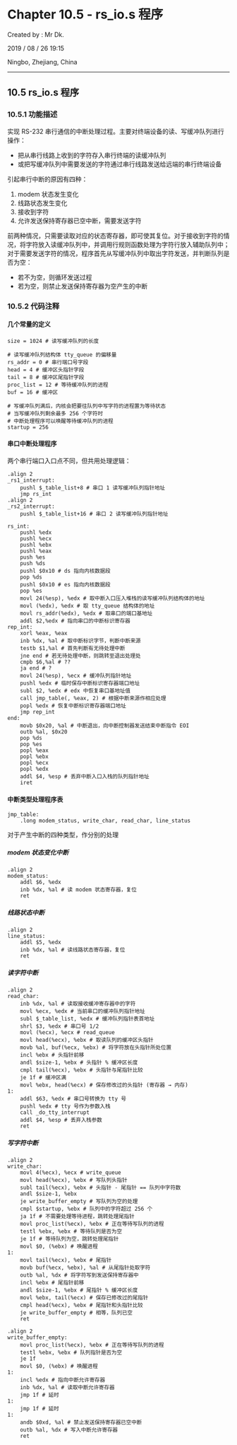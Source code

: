 # Chapter 10.5 - rs_io.s 程序

Created by : Mr Dk.

2019 / 08 / 26 19:15

Ningbo, Zhejiang, China

---

## 10.5 rs_io.s 程序

### 10.5.1 功能描述

实现 RS-232 串行通信的中断处理过程。主要对终端设备的读、写缓冲队列进行操作：

- 把从串行线路上收到的字符存入串行终端的读缓冲队列
- 或把写缓冲队列中需要发送的字符通过串行线路发送给远端的串行终端设备

引起串行中断的原因有四种：

1. modem 状态发生变化
2. 线路状态发生变化
3. 接收到字符
4. 允许发送保持寄存器已空中断，需要发送字符

前两种情况，只需要读取对应的状态寄存器，即可使其复位。对于接收到字符的情况，将字符放入读缓冲队列中，并调用行规则函数处理为字符行放入辅助队列中；对于需要发送字符的情况，程序首先从写缓冲队列中取出字符发送，并判断队列是否为空：

- 若不为空，则循环发送过程
- 若为空，则禁止发送保持寄存器为空产生的中断

### 10.5.2 代码注释

#### 几个常量的定义

```assembly
size = 1024 # 读写缓冲队列的长度

# 读写缓冲队列结构体 tty_queue 的偏移量
rs_addr = 0 # 串行端口号字段
head = 4 # 缓冲区头指针字段
tail = 8 # 缓冲区尾指针字段
proc_list = 12 # 等待缓冲队列的进程
buf = 16 # 缓冲区

# 写缓冲队列满后，内核会把要往队列中写字符的进程置为等待状态
# 当写缓冲队列剩余最多 256 个字符时
# 中断处理程序可以唤醒等待缓冲队列的进程
startup = 256
```

#### 串口中断处理程序

两个串行端口入口点不同，但共用处理逻辑：

```assembly
.align 2
_rs1_interrupt:
    pushl $_table_list+8 # 串口 1 读写缓冲队列指针地址
    jmp rs_int
.align 2
_rs2_interrupt:
    pushl $_table_list+16 # 串口 2 读写缓冲队列指针地址

rs_int:
    pushl %edx
    pushl %ecx
    pushl %ebx
    pushl %eax
    push %es
    push %ds
    pushl $0x10 # ds 指向内核数据段
    pop %ds
    pushl $0x10 # es 指向内核数据段
    pop %es
    movl 24(%esp), %edx # 取中断入口压入堆栈的读写缓冲队列结构体的地址
    movl (%edx), %edx # 取 tty_queue 结构体的地址
    movl rs_addr(%edx), %edx # 取串口的端口基地址
    addl $2,%edx # 指向串口的中断标识寄存器
rep_int:
    xorl %eax, %eax
    inb %dx, %al # 取中断标识字节，判断中断来源
    testb $1,%al # 首先判断有无待处理中断
    jne end # 若无待处理中断，则跳转至退出处理处
    cmpb $6,%al # ??
    ja end # ?
    movl 24(%esp), %ecx # 缓冲队列指针地址
    pushl %edx # 临时保存中断标识寄存器端口地址
    subl $2, %edx # edx 中恢复串口基地址值
    call jmp_table(, %eax, 2) # 根据中断来源作相应处理
    popl %edx # 恢复中断标识寄存器端口地址
    jmp rep_int
end:
    movb $0x20, %al # 中断退出，向中断控制器发送结束中断指令 EOI
    outb %al, $0x20
    pop %ds
    pop %es
    popl %eax
    popl %ebx
    popl %ecx
    popl %edx
    addl $4, %esp # 丢弃中断入口入栈的队列指针地址
    iret
```

#### 中断类型处理程序表

```
jmp_table:
    .long modem_status, write_char, read_char, line_status
```

对于产生中断的四种类型，作分别的处理

##### modem 状态变化中断

```assembly
.align 2
modem_status:
    addl $6, %edx
    inb %dx, %al # 读 modem 状态寄存器，复位
    ret
```

##### 线路状态中断

```assembly
.align 2
line_status:
    addl $5, %edx
    inb %dx, %al # 读线路状态寄存器，复位
    ret
```

##### 读字符中断

```assembly
.align 2
read_char:
    inb %dx, %al # 读取接收缓冲寄存器中的字符
    movl %ecx, %edx # 当前串口的缓冲队列指针地址
    subl $_table_list, %edx # 缓冲队列指针表首地址
    shrl $3, %edx # 串口号 1/2
    movl (%ecx), %ecx # read_queue
    movl head(%ecx), %ebx # 取读队列的缓冲区头指针
    movb %al, buf(%ecx, %ebx) # 将字符放在头指针所处位置
    incl %ebx # 头指针前移
    andl $size-1, %ebx # 头指针 % 缓冲区长度
    cmpl tail(%ecx), %ebx # 头指针与尾指针比较
    je 1f # 缓冲区满
    movl %ebx, head(%ecx) # 保存修改过的头指针 (寄存器 → 内存)
1:
    addl $63, %edx # 串口号转换为 tty 号
    pushl %edx # tty 号作为参数入栈
    call _do_tty_interrupt
    addl $4, %esp # 丢弃入栈参数
    ret
```

##### 写字符中断

```assembly
.align 2
write_char:
    movl 4(%ecx), %ecx # write_queue
    movl head(%ecx), %ebx # 写队列头指针
    subl tail(%ecx), %ebx # 头指针 - 尾指针 == 队列中字符数
    andl $size-1, %ebx
    je write_buffer_empty # 写队列为空的处理
    cmpl $startup, %ebx # 队列中的字符超过 256 个
    ja 1f # 不需要处理等待进程，跳转处理尾指针
    movl proc_list(%ecx), %ebx # 正在等待写队列的进程
    testl %ebx, %ebx # 等待队列是否为空
    je 1f # 等待队列为空，跳转处理尾指针
    movl $0, (%ebx) # 唤醒进程
1:
    movl tail(%ecx), %ebx # 尾指针
    movb buf(%ecx, %ebx), %al # 从尾指针处取字符
    outb %al, %dx # 将字符写到发送保持寄存器中
    incl %ebx # 尾指针前移
    andl $size-1, %ebx # 尾指针 % 缓冲区长度
    movl %ebx, tail(%ecx) # 保存已修改过的尾指针
    cmpl head(%ecx), %ebx # 尾指针和头指针比较
    je write_buffer_empty # 相等，队列已空
    ret

.align 2
write_buffer_empty:
    movl proc_list(%ecx), %ebx # 正在等待写队列的进程
    testl %ebx, %ebx # 队列指针是否为空
    je 1f
    movl $0, (%ebx) # 唤醒进程
1:
    incl %edx # 指向中断允许寄存器
    inb %dx, %al # 读取中断允许寄存器
    jmp 1f # 延时
1:
    jmp 1f # 延时
1:
    andb $0xd, %al # 禁止发送保持寄存器已空中断
    outb %al, %dx # 写入中断允许寄存器
    ret
```

